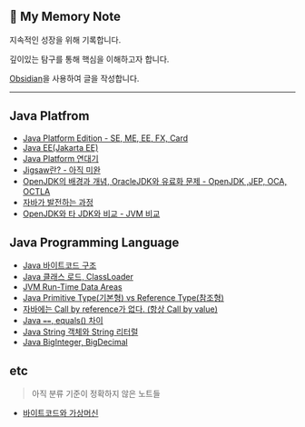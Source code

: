 ## 📘 My Memory Note 

지속적인 성장을 위해 기록합니다.

깊이있는 탐구를 통해 핵심을 이해하고자 합니다.

[Obsidian](https://github.com/obsidianmd)을 사용하여 글을 작성합니다.
- - -

## Java Platfrom

- [Java Platform Edition - SE, ME, EE, FX, Card](notes/Java%20Platform/Java%20Platform%20Edition.md)
- [Java EE(Jakarta EE)](notes/Java%20Platform/Java%20EE(Jakarta%20EE).md)
- [Java Platform 연대기](notes/Java%20Platform/Java%20Platform%20연대기.md)
- [Jigsaw란? - 아직 미완](notes/Java%20Platform/Jigsaw란?%20-%20아직%20미완.md)
- [OpenJDK의 배경과 개념, OracleJDK와 유료화 문제 - OpenJDK ,JEP, OCA, OCTLA](notes/Java%20Platform/OpenJDK의%20배경과%20개념,%20OracleJDK와%20유료화%20문제%20-%20OpenJDK%20,JEP,%20OCA,%20OCTLA.md)
- [자바가 발전하는 과정](notes/Java%20Platform/자바가%20발전하는%20과정.md)
- [OpenJDK와 타 JDK와 비교 - JVM 비교](notes/Java%20Platform/OpenJDK와%20타%20JDK와%20비교%20-%20JVM%20비교.md)

## Java Programming Language
- [Java 바이트코드 구조](notes/Java%20Platform/Java%20바이트코드%20구조.md)
- [Java 클래스 로드, ClassLoader](notes/Java%20Platform/Java%20클래스%20로드,%20ClassLoader.md)
- [JVM Run-Time Data Areas](notes/Java%20Platform/JVM%20Run-Time%20Data%20Areas.md)
- [Java Primitive Type(기본형) vs Reference Type(참조형)](notes/Java%20Platform/Java%20Primitive%20Type(기본형)%20vs%20Reference%20Type(참조형).md)
- [자바에는 Call by reference가 없다. (항상 Call by value)](notes/Java%20Platform/자바에는%20Call%20by%20reference가%20없다.%20(항상%20Call%20by%20value).md)
- [Java `==`, equals() 차이](notes/Java%20Platform/Java%20`==`,%20equals()%20차이.md)
- [Java String 객체와 String 리터럴](notes/Java%20Platform/Java%20String%20객체와%20String%20리터럴.md)
- [Java BigInteger, BigDecimal](notes/Java%20Platform/Java%20BigInteger,%20BigDecimal.md)



## etc
> 아직 분류 기준이 정확하지 않은 노트들

- [바이트코드와 가상머신](notes/바이트코드와%20가상머신.md)
